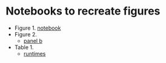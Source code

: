# Notebooks to recreate figures

- Figure 1. [notebook](notebooks/images_miccai_figure1.ipynb)
- Figure 2. 
    - [panel b](notebooks/clusters_number.ipynb)
- Table 1. 
    - [runtimes](notebooks/get_runtime.ipynb)
